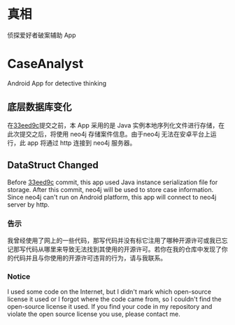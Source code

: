 # 真相
侦探爱好者破案辅助 App
# CaseAnalyst
Android App for detective thinking

## 底层数据库变化
在[33eed9c](https://github.com/YuHayring/CaseAnalyst/commit/33eed9c6ddf15971071b116e06f174367fd0a0c2)提交之前，本 App 采用的是 Java 实例本地序列化文件进行存储，在此次提交之后，将使用 neo4j 存储案件信息。由于neo4j 无法在安卓平台上运行，此 app 将通过 http 连接到 neo4j 服务器。
## DataStruct Changed
Before [33eed9c](https://github.com/YuHayring/CaseAnalyst/commit/33eed9c6ddf15971071b116e06f174367fd0a0c2) commit, this app used Java instance serialization file for storage. After this commit, neo4j will be used to store case information. Since neo4j can't run on Android platform, this app will connect to neo4j server by http.

### 告示
我曾经使用了网上的一些代码，那写代码并没有标它注用了哪种开源许可或我已忘记那写代码从哪里来导致无法找到其使用的开源许可。若你在我的仓库中发现了你的代码并且与你使用的开源许可违背的行为，请与我联系。

### Notice
I used some code on the Internet, but I didn't mark which open-source license it used or I forgot where the code came from, so I couldn't find the open-source license it used. If you find your code in my repository and violate the open source license you use, please contact me.

